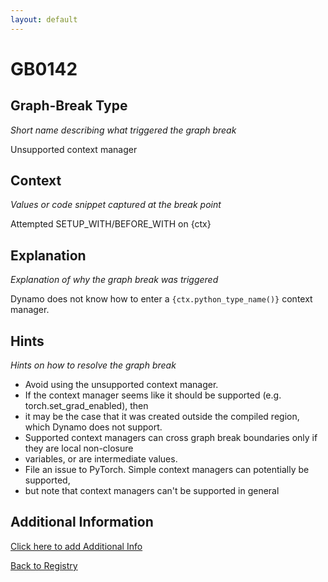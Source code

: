 ```yaml
---
layout: default
---
```

# GB0142

## Graph-Break Type
*Short name describing what triggered the graph break*

Unsupported context manager

## Context
*Values or code snippet captured at the break point*

Attempted SETUP_WITH/BEFORE_WITH on {ctx}

## Explanation
*Explanation of why the graph break was triggered*

Dynamo does not know how to enter a `{ctx.python_type_name()}` context manager.

## Hints
*Hints on how to resolve the graph break*

- Avoid using the unsupported context manager.
- If the context manager seems like it should be supported (e.g. torch.set_grad_enabled), then 
- it may be the case that it was created outside the compiled region, which Dynamo does not support. 
- Supported context managers can cross graph break boundaries only if they are local non-closure 
- variables, or are intermediate values.
- File an issue to PyTorch. Simple context managers can potentially be supported, 
- but note that context managers can't be supported in general


## Additional Information

<!-- ADDITIONAL INFORMATION START - Add custom information below this line -->

<!-- ADDITIONAL INFORMATION END -->


[Click here to add Additional Info](https://github.com/pytorch-labs/compile-graph-break-site/edit/main/docs/gb/gb0142.md)

[Back to Registry](../index.html)
